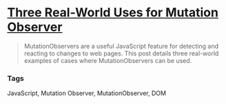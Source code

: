 # [Three Real-World Uses for Mutation Observer](https://eager.io/blog/three-real-world-use-cases-for-mutation-observer/)

> MutationObservers are a useful JavaScript feature for detecting and reacting to changes to web pages. This post details three real-world examples of cases where MutationObservers can be used.

### Tags

JavaScript, Mutation Observer, MutationObserver, DOM